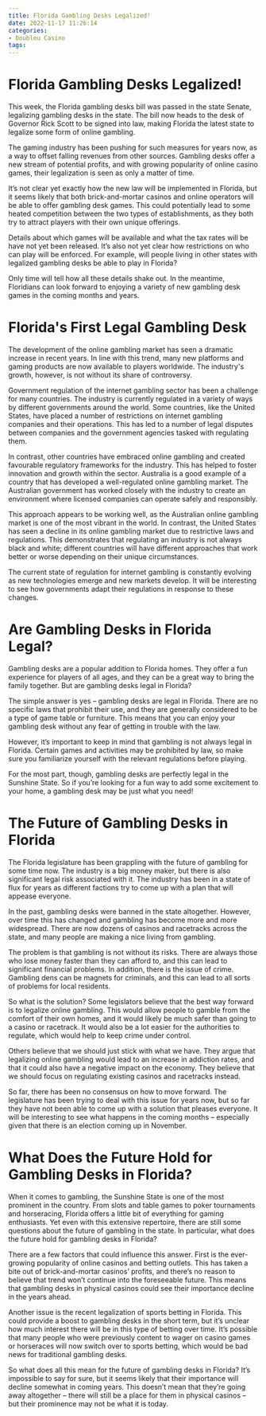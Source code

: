 ```yaml
---
title: Florida Gambling Desks Legalized!
date: 2022-11-17 11:26:14
categories:
- Doubleu Casino
tags:
---
```



#  Florida Gambling Desks Legalized!

This week, the Florida gambling desks bill was passed in the state Senate, legalizing gambling desks in the state. The bill now heads to the desk of Governor Rick Scott to be signed into law, making Florida the latest state to legalize some form of online gambling.

The gaming industry has been pushing for such measures for years now, as a way to offset falling revenues from other sources. Gambling desks offer a new stream of potential profits, and with growing popularity of online casino games, their legalization is seen as only a matter of time.

It’s not clear yet exactly how the new law will be implemented in Florida, but it seems likely that both brick-and-mortar casinos and online operators will be able to offer gambling desk games. This could potentially lead to some heated competition between the two types of establishments, as they both try to attract players with their own unique offerings.

Details about which games will be available and what the tax rates will be have not yet been released. It’s also not yet clear how restrictions on who can play will be enforced. For example, will people living in other states with legalized gambling desks be able to play in Florida?

Only time will tell how all these details shake out. In the meantime, Floridians can look forward to enjoying a variety of new gambling desk games in the coming months and years.

#  Florida's First Legal Gambling Desk

The development of the online gambling market has seen a dramatic increase in recent years. In line with this trend, many new platforms and gaming products are now available to players worldwide. The industry's growth, however, is not without its share of controversy.

Government regulation of the internet gambling sector has been a challenge for many countries. The industry is currently regulated in a variety of ways by different governments around the world. Some countries, like the United States, have placed a number of restrictions on internet gambling companies and their operations. This has led to a number of legal disputes between companies and the government agencies tasked with regulating them.

In contrast, other countries have embraced online gambling and created favourable regulatory frameworks for the industry. This has helped to foster innovation and growth within the sector. Australia is a good example of a country that has developed a well-regulated online gambling market. The Australian government has worked closely with the industry to create an environment where licensed companies can operate safely and responsibly.

This approach appears to be working well, as the Australian online gambling market is one of the most vibrant in the world. In contrast, the United States has seen a decline in its online gambling market due to restrictive laws and regulations. This demonstrates that regulating an industry is not always black and white; different countries will have different approaches that work better or worse depending on their unique circumstances.

The current state of regulation for internet gambling is constantly evolving as new technologies emerge and new markets develop. It will be interesting to see how governments adapt their regulations in response to these changes.

#  Are Gambling Desks in Florida Legal?

Gambling desks are a popular addition to Florida homes. They offer a fun experience for players of all ages, and they can be a great way to bring the family together. But are gambling desks legal in Florida?

The simple answer is yes – gambling desks are legal in Florida. There are no specific laws that prohibit their use, and they are generally considered to be a type of game table or furniture. This means that you can enjoy your gambling desk without any fear of getting in trouble with the law.

However, it’s important to keep in mind that gambling is not always legal in Florida. Certain games and activities may be prohibited by law, so make sure you familiarize yourself with the relevant regulations before playing.

For the most part, though, gambling desks are perfectly legal in the Sunshine State. So if you’re looking for a fun way to add some excitement to your home, a gambling desk may be just what you need!

#  The Future of Gambling Desks in Florida

The Florida legislature has been grappling with the future of gambling for some time now. The industry is a big money maker, but there is also significant legal risk associated with it. The industry has been in a state of flux for years as different factions try to come up with a plan that will appease everyone.

In the past, gambling desks were banned in the state altogether. However, over time this has changed and gambling has become more and more widespread. There are now dozens of casinos and racetracks across the state, and many people are making a nice living from gambling.

The problem is that gambling is not without its risks. There are always those who lose money faster than they can afford to, and this can lead to significant financial problems. In addition, there is the issue of crime. Gambling dens can be magnets for criminals, and this can lead to all sorts of problems for local residents.

So what is the solution? Some legislators believe that the best way forward is to legalize online gambling. This would allow people to gamble from the comfort of their own homes, and it would likely be much safer than going to a casino or racetrack. It would also be a lot easier for the authorities to regulate, which would help to keep crime under control.

Others believe that we should just stick with what we have. They argue that legalizing online gambling would lead to an increase in addiction rates, and that it could also have a negative impact on the economy. They believe that we should focus on regulating existing casinos and racetracks instead.

So far, there has been no consensus on how to move forward. The legislature has been trying to deal with this issue for years now, but so far they have not been able to come up with a solution that pleases everyone. It will be interesting to see what happens in the coming months – especially given that there is an election coming up in November.

#  What Does the Future Hold for Gambling Desks in Florida?

When it comes to gambling, the Sunshine State is one of the most prominent in the country. From slots and table games to poker tournaments and horseracing, Florida offers a little bit of everything for gaming enthusiasts. Yet even with this extensive repertoire, there are still some questions about the future of gambling in the state. In particular, what does the future hold for gambling desks in Florida?

There are a few factors that could influence this answer. First is the ever-growing popularity of online casinos and betting outlets. This has taken a bite out of brick-and-mortar casinos’ profits, and there’s no reason to believe that trend won’t continue into the foreseeable future. This means that gambling desks in physical casinos could see their importance decline in the years ahead.

Another issue is the recent legalization of sports betting in Florida. This could provide a boost to gambling desks in the short term, but it’s unclear how much interest there will be in this type of betting over time. It’s possible that many people who were previously content to wager on casino games or horseraces will now switch over to sports betting, which would be bad news for traditional gambling desks.

So what does all this mean for the future of gambling desks in Florida? It’s impossible to say for sure, but it seems likely that their importance will decline somewhat in coming years. This doesn’t mean that they’re going away altogether – there will still be a place for them in physical casinos – but their prominence may not be what it is today.